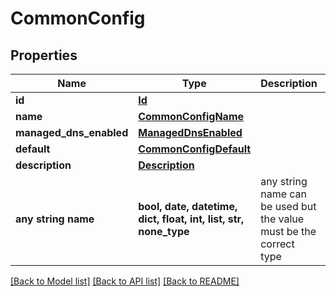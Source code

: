 # CommonConfig


## Properties
Name | Type | Description | Notes
------------ | ------------- | ------------- | -------------
**id** | [**Id**](Id.md) |  | 
**name** | [**CommonConfigName**](CommonConfigName.md) |  | 
**managed_dns_enabled** | [**ManagedDnsEnabled**](ManagedDnsEnabled.md) |  | 
**default** | [**CommonConfigDefault**](CommonConfigDefault.md) |  | 
**description** | [**Description**](Description.md) |  | 
**any string name** | **bool, date, datetime, dict, float, int, list, str, none_type** | any string name can be used but the value must be the correct type | [optional]

[[Back to Model list]](../README.md#documentation-for-models) [[Back to API list]](../README.md#documentation-for-api-endpoints) [[Back to README]](../README.md)


